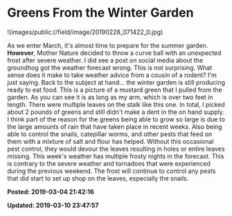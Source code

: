 # Greens From the Winter Garden

!(images/public://field/image/20190228_071422_0.jpg)

 As we enter March, it's almost time to prepare for the summer garden. **However**, Mother Nature decided to throw a curve ball with an unexpected frost after severe weather. I did see a post on social media about the groundhog got the weather forecast wrong. This is not surprising. What sense does it make to take weather advice from a cousin of a rodent? I'm just saying. Back to the subject at hand... the winter garden is still producing ready to eat food. This is a picture of a mustard green that I pulled from the garden. As you can see it is as long as my arm, which is over two feet in length. There were multiple leaves on the stalk like this one. In total, I picked about 2 pounds of greens and still didn't make a dent in the on hand supply. I think part of the reason for the greens being able to grow so large is due to the large amounts of rain that have taken place in recent weeks. Also being able to control the snails, catepillar worms, and other pests that feed on them with a mixture of salt and flour has helped. Without this occasional pest control, they would devour the leaves resulting in holes or entire leaves missing. This week's weather has multiple frosty nights in the forecast. This is contrary to the severe weather and tornadoes that were experienced during the previous weekend. The frost will continue to control any pests that did start to set up shop on the leaves, especially the snails.


**Posted: 2019-03-04 21:42:16** 

**Updated: 2019-03-10 23:47:57** 



